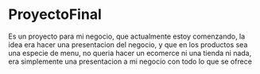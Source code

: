 # ProyectoFinal
Es un proyecto para mi negocio, que actualmente estoy comenzando, la idea era hacer una presentacion del negocio, y que en los productos sea una especie de menu,
no queria hacer un ecomerce ni una tienda ni nada, era simplemente una presentacion a mi negocio con todo lo que se ofrece
